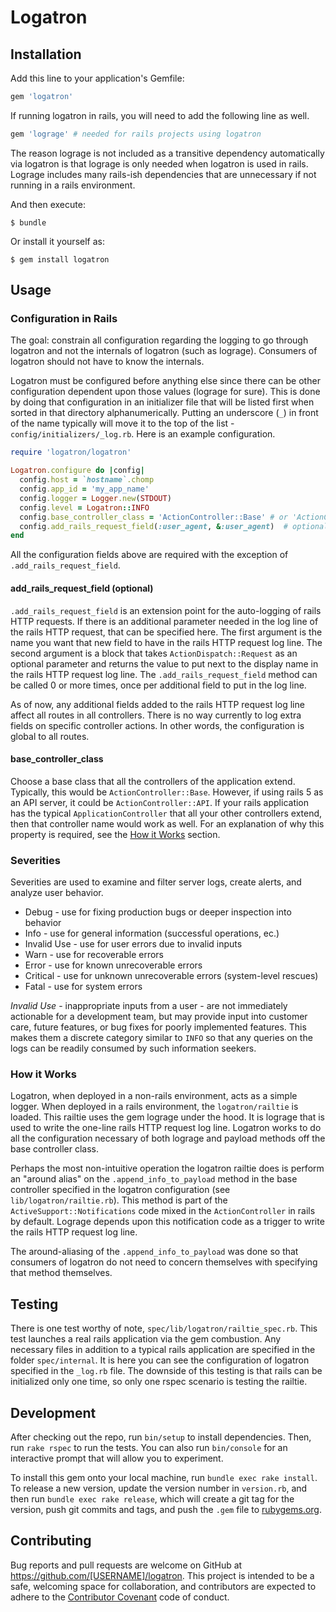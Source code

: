 # Logatron

## Installation

Add this line to your application's Gemfile:

```ruby
gem 'logatron'
```

If running logatron in rails, you will need to add the following line as well.

```ruby
gem 'lograge' # needed for rails projects using logatron
```

The reason lograge is not included as a transitive dependency automatically via
logatron is that lograge is only needed when logatron is used in rails. Lograge
includes many rails-ish dependencies that are unnecessary if not running in a
rails environment.

And then execute:

    $ bundle

Or install it yourself as:

    $ gem install logatron

## Usage

### Configuration in Rails

The goal: constrain all configuration regarding the logging to go through
logatron and not the internals of logatron (such as lograge). Consumers of
logatron should not have to know the internals.

Logatron must be configured before anything else since there can be other
configuration dependent upon those values (lograge for sure). This is done by
doing that configuration in an initializer file that will be listed first when
sorted in that directory alphanumerically. Putting an underscore (`_`) in front
of the name typically will move it to the top of the list - 
`config/initializers/_log.rb`. Here is an example configuration.

```ruby
require 'logatron/logatron'

Logatron.configure do |config|
  config.host = `hostname`.chomp
  config.app_id = 'my_app_name'
  config.logger = Logger.new(STDOUT)
  config.level = Logatron::INFO
  config.base_controller_class = 'ActionController::Base' # or 'ActionController::API' or 'ApplicationController'
  config.add_rails_request_field(:user_agent, &:user_agent)  # optional
end
```

All the configuration fields above are required with the exception of
`.add_rails_request_field`. 

#### add_rails_request_field (optional)

`.add_rails_request_field` is an extension point for the
auto-logging of rails HTTP requests. If there is an additional parameter needed
in the log line of the rails HTTP request, that can be specified here. The
first argument is the name you want that new field to have in the rails HTTP
request log line. The second argument is a block that takes 
`ActionDispatch::Request` as an optional parameter and returns the value to put
next to the display name in the rails HTTP request log line. The
`.add_rails_request_field` method can be called 0 or more times, once per
additional field to put in the log line.

As of now, any additional fields added to the rails HTTP request log line
affect all routes in all controllers. There is no way currently to log extra
fields on specific controller actions. In other words, the configuration is 
global to all routes.

#### base_controller_class

Choose a base class that all the controllers of the application extend.
Typically, this would be `ActionController::Base`. However, if using rails 5 as
an API server, it could be `ActionController::API`. If your rails application
has the typical `ApplicationController` that all your other controllers extend,
then that controller name would work as well. For an explanation of why this
property is required, see the [How it Works] section.

### Severities
Severities are used to examine and filter server logs, create alerts, and analyze user behavior.

* Debug - use for fixing production bugs or deeper inspection into behavior
* Info - use for general information (successful operations, ec.)
* Invalid Use - use for user errors due to invalid inputs
* Warn - use for recoverable errors
* Error - use for known unrecoverable errors
* Critical - use for unknown unrecoverable errors (system-level rescues)
* Fatal - use for system errors

*Invalid Use* - inappropriate inputs from a user - are not immediately actionable for a development team, but may provide input into customer care, future features, or bug fixes for poorly implemented features. This makes them a discrete category similar to `INFO` so that any queries on the logs can be readily consumed by such information seekers.

### How it Works

Logatron, when deployed in a non-rails environment, acts as a simple logger.
When deployed in a rails environment, the `logatron/railtie` is loaded. This
railtie uses the gem lograge under the hood. It is lograge that is used to
write the one-line rails HTTP request log line. Logatron works to do all the
configuration necessary of both lograge and payload methods off the base
controller class.

Perhaps the most non-intuitive operation the logatron railtie does is perform
an "around alias" on the `.append_info_to_payload` method in the base
controller specified in the logatron configuration (see 
`lib/logatron/railtie.rb`). This method is part of the 
`ActiveSupport::Notifications` code mixed in the `ActionController` in rails by
default. Lograge depends upon this notification code as a trigger to write the
rails HTTP request log line. 

The around-aliasing of the `.append_info_to_payload` was done so that consumers
of logatron do not need to concern themselves with specifying that method
themselves.

## Testing

There is one test worthy of note, `spec/lib/logatron/railtie_spec.rb`. This
test launches a real rails application via the gem combustion. Any necessary
files in addition to a typical rails application are specified in the folder
`spec/internal`. It is here you can see the configuration of logatron
specified in the `_log.rb` file. The downside of this testing is that rails
can be initialized only one time, so only one rspec scenario is testing the
railtie.

## Development

After checking out the repo, run `bin/setup` to install dependencies. Then, run `rake rspec` to run the tests. You can also run `bin/console` for an interactive prompt that will allow you to experiment.

To install this gem onto your local machine, run `bundle exec rake install`. To release a new version, update the version number in `version.rb`, and then run `bundle exec rake release`, which will create a git tag for the version, push git commits and tags, and push the `.gem` file to [rubygems.org](https://rubygems.org).

## Contributing

Bug reports and pull requests are welcome on GitHub at https://github.com/[USERNAME]/logatron. This project is intended to be a safe, welcoming space for collaboration, and contributors are expected to adhere to the [Contributor Covenant](contributor-covenant.org) code of conduct.

[How it Works]: #how_it_works
